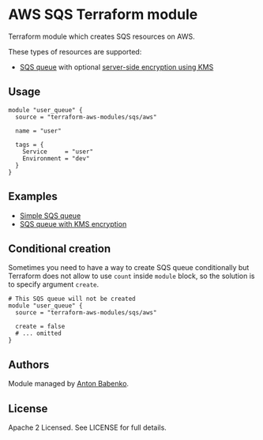AWS SQS Terraform module
========================

Terraform module which creates SQS resources on AWS.

These types of resources are supported:

* [SQS queue](https://www.terraform.io/docs/providers/aws/r/sqs_queue.html) with optional [server-side encryption using KMS](https://docs.aws.amazon.com/AWSSimpleQueueService/latest/SQSDeveloperGuide/sqs-server-side-encryption.html)

Usage
-----

```hcl
module "user_queue" {
  source = "terraform-aws-modules/sqs/aws"

  name = "user"

  tags = {
    Service     = "user"
    Environment = "dev"
  }
}
```

Examples
--------

* [Simple SQS queue](https://github.com/terraform-aws-modules/terraform-aws-sqs/tree/master/examples/simple-sqs)
* [SQS queue with KMS encryption](https://github.com/terraform-aws-modules/terraform-aws-sqs/tree/master/examples/sqs-with-kms)

Conditional creation
--------------------

Sometimes you need to have a way to create SQS queue conditionally but Terraform does not allow to use `count` inside `module` block, so the solution is to specify argument `create`.

```hcl
# This SQS queue will not be created
module "user_queue" {
  source = "terraform-aws-modules/sqs/aws"

  create = false
  # ... omitted
}
```

Authors
-------

Module managed by [Anton Babenko](https://github.com/antonbabenko).

License
-------

Apache 2 Licensed. See LICENSE for full details.
